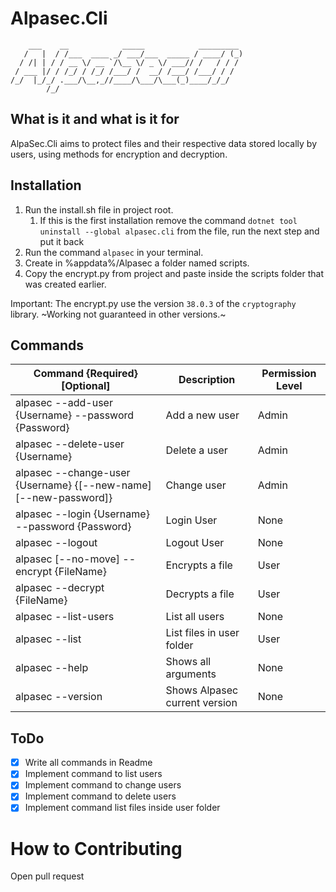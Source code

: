 # Alpasec.Cli

```
    ___    __            _____            _________ 
   /   |  / /___  ____ _/ ___/___  _____ / ____/ (_)
  / /| | / / __ \/ __ `/\__ \/ _ \/ ___// /   / / / 
 / ___ |/ / /_/ / /_/ /___/ /  __/ /___/ /___/ / /  
/_/  |_/_/ .___/\__,_//____/\___/\___(_)____/_/_/   
        /_/       
```

## What is it and what is it for

AlpaSec.Cli aims to protect files and their respective data stored locally by users, using methods for encryption and decryption.

## Installation

1. Run the install.sh file in project root.
   1. If this is the first installation remove the command `dotnet tool uninstall --global alpasec.cli` from the file, run the next step and put it back
2. Run the command `alpasec` in your terminal.
3. Create in %appdata%/Alpasec a folder named scripts.
4. Copy the encrypt.py from project and paste inside the scripts folder that was created earlier.  

Important: The encrypt.py use the version `38.0.3` of the `cryptography` library. ~Working not guaranteed in other versions.~


## Commands

| Command {Required} [Optional] | Description | Permission Level |
| --- | --- | --- |
| alpasec --add-user {Username} --password {Password} | Add a new user | Admin |
| alpasec --delete-user {Username} | Delete a user | Admin |
| alpasec --change-user {Username} {[--new-name] [--new-password]} | Change user | Admin |
| alpasec --login {Username} --password {Password} | Login User | None |
| alpasec --logout | Logout User | None |
| alpasec [--no-move] --encrypt {FileName} | Encrypts a file | User |
| alpasec --decrypt {FileName} | Decrypts a file | User |
| alpasec --list-users | List all users | None |
| alpasec --list | List files in user folder | User |
| alpasec --help | Shows all arguments | None |
| alpasec --version | Shows Alpasec current version | None |

## ToDo

- [X] Write all commands in Readme
- [X] Implement command to list users
- [X] Implement command to change users
- [X] Implement command to delete users
- [X] Implement command list files inside user folder

# How to Contributing

Open pull request